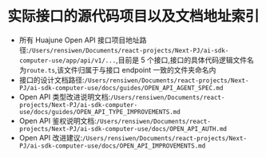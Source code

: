 # 实际接口的源代码项目以及文档地址索引

- 所有 Huajune Open API 接口项目地址路径:`/Users/rensiwen/Documents/react-projects/Next-PJ/ai-sdk-computer-use/app/api/v1/...`,目前是 5 个接口,接口的具体代码逻辑文件名为`route.ts`,该文件归属于与接口 endpoint 一致的文件夹命名内
- 接口的设计文档路径:`/Users/rensiwen/Documents/react-projects/Next-PJ/ai-sdk-computer-use/docs/guides/OPEN_API_AGENT_SPEC.md`
- Open API 类型改进说明文档:`/Users/rensiwen/Documents/react-projects/Next-PJ/ai-sdk-computer-use/docs/guides/OPEN_API_TYPE_IMPROVEMENTS.md`
- Open API 鉴权说明文档:`/Users/rensiwen/Documents/react-projects/Next-PJ/ai-sdk-computer-use/docs/OPEN_API_AUTH.md`
- Open API 改进建议:`/Users/rensiwen/Documents/react-projects/Next-PJ/ai-sdk-computer-use/docs/OPEN_API_IMPROVEMENTS.md`
